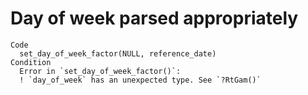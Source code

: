 # Day of week parsed appropriately

    Code
      set_day_of_week_factor(NULL, reference_date)
    Condition
      Error in `set_day_of_week_factor()`:
      ! `day_of_week` has an unexpected type. See `?RtGam()`

